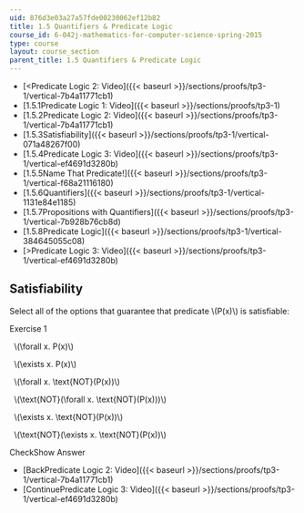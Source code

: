 ```yaml
---
uid: 876d3e03a27a57fde00230062ef12b82
title: 1.5 Quantifiers & Predicate Logic
course_id: 6-042j-mathematics-for-computer-science-spring-2015
type: course
layout: course_section
parent_title: 1.5 Quantifiers & Predicate Logic
---
```


*   [<Predicate Logic 2: Video]({{< baseurl >}}/sections/proofs/tp3-1/vertical-7b4a11771cb1)
*   [1.5.1Predicate Logic 1: Video]({{< baseurl >}}/sections/proofs/tp3-1)
*   [1.5.2Predicate Logic 2: Video]({{< baseurl >}}/sections/proofs/tp3-1/vertical-7b4a11771cb1)
*   [1.5.3Satisfiability]({{< baseurl >}}/sections/proofs/tp3-1/vertical-071a48267f00)
*   [1.5.4Predicate Logic 3: Video]({{< baseurl >}}/sections/proofs/tp3-1/vertical-ef4691d3280b)
*   [1.5.5Name That Predicate!]({{< baseurl >}}/sections/proofs/tp3-1/vertical-f68a21116180)
*   [1.5.6Quantifiers]({{< baseurl >}}/sections/proofs/tp3-1/vertical-1131e84e1185)
*   [1.5.7Propositions with Quantifiers]({{< baseurl >}}/sections/proofs/tp3-1/vertical-7b928b76cb8d)
*   [1.5.8Predicate Logic]({{< baseurl >}}/sections/proofs/tp3-1/vertical-384645055c08)
*   [\>Predicate Logic 3: Video]({{< baseurl >}}/sections/proofs/tp3-1/vertical-ef4691d3280b)

Satisfiability
--------------

  

Select all of the options that guarantee that predicate \\(P(x)\\) is satisfiable:

Exercise 1

&nbsp; \\(\\forall x. P(x)\\) &nbsp;

&nbsp; \\(\\exists x. P(x)\\) &nbsp;

&nbsp; \\(\\forall x. \\text{NOT}(P(x))\\) &nbsp;

&nbsp; \\(\\text{NOT}(\\forall x. \\text{NOT}(P(x)))\\) &nbsp;

&nbsp; \\(\\exists x. \\text{NOT}(P(x))\\) &nbsp;

&nbsp; \\(\\text{NOT}(\\exists x. \\text{NOT}(P(x))\\) &nbsp;

CheckShow Answer

*   [BackPredicate Logic 2: Video]({{< baseurl >}}/sections/proofs/tp3-1/vertical-7b4a11771cb1)
*   [ContinuePredicate Logic 3: Video]({{< baseurl >}}/sections/proofs/tp3-1/vertical-ef4691d3280b)
